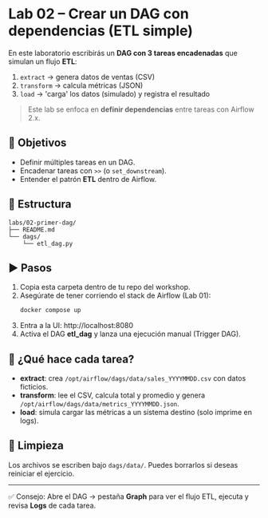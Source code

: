 # Lab 02 – Crear un DAG con dependencias (ETL simple)

En este laboratorio escribirás un **DAG con 3 tareas encadenadas** que simulan un flujo **ETL**:
1) `extract` → genera datos de ventas (CSV)
2) `transform` → calcula métricas (JSON)
3) `load` → 'carga' los datos (simulado) y registra el resultado

> Este lab se enfoca en **definir dependencias** entre tareas con Airflow 2.x.

## 🎯 Objetivos
- Definir múltiples tareas en un DAG.
- Encadenar tareas con `>>` (o `set_downstream`).
- Entender el patrón **ETL** dentro de Airflow.

## 📂 Estructura
```
labs/02-primer-dag/
├── README.md
└── dags/
    └── etl_dag.py
```

## ▶️ Pasos
1. Copia esta carpeta dentro de tu repo del workshop.
2. Asegúrate de tener corriendo el stack de Airflow (Lab 01):
   ```bash
   docker compose up
   ```
3. Entra a la UI: http://localhost:8080
4. Activa el DAG **etl_dag** y lanza una ejecución manual (Trigger DAG).

## 🔎 ¿Qué hace cada tarea?
- **extract**: crea `/opt/airflow/dags/data/sales_YYYYMMDD.csv` con datos ficticios.
- **transform**: lee el CSV, calcula total y promedio y genera `/opt/airflow/dags/data/metrics_YYYYMMDD.json`.
- **load**: simula cargar las métricas a un sistema destino (solo imprime en logs).

## 🧹 Limpieza
Los archivos se escriben bajo `dags/data/`. Puedes borrarlos si deseas reiniciar el ejercicio.

---

✅ Consejo: Abre el DAG → pestaña **Graph** para ver el flujo ETL, ejecuta y revisa **Logs** de cada tarea.
